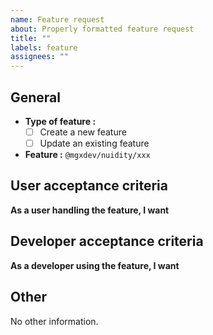 ```yaml
---
name: Feature request
about: Properly formatted feature request
title: ""
labels: feature
assignees: ""
---
```


## General

- **Type of feature :**
  <!-- Put an "x" inside of the corresponding boxes -->
  - [ ] Create a new feature
  - [ ] Update an existing feature
- **Feature :** `@mgxdev/nuidity/xxx`

## User acceptance criteria

**As a user handling the feature, I want**

<!-- Explain like someone who does not code -->

## Developer acceptance criteria

**As a developer using the feature, I want**

<!-- Explain what you expect as the developer -->

## Other

<!-- Other information you would like to include -->

No other information.
